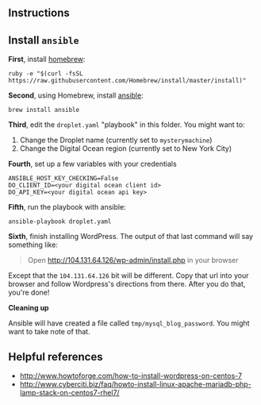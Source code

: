 ## Instructions

## Install `ansible`

**First**, install [homebrew](http://brew.sh/):

    ruby -e "$(curl -fsSL https://raw.githubusercontent.com/Homebrew/install/master/install)"

**Second**, using Homebrew, install [ansible](http://www.ansible.com/home):

    brew install ansible

**Third**, edit the `droplet.yaml` "playbook" in this folder. You might want to:

1. Change the Droplet name (currently set to `mysterymachine`)
2. Change the Digital Ocean region (currently set to New York City)

**Fourth**, set up a few variables with your credentials

    ANSIBLE_HOST_KEY_CHECKING=False
    DO_CLIENT_ID=<your digital ocean client id>
    DO_API_KEY=<your digital ocean api key>

**Fifth**, run the playbook with ansible:

    ansible-playbook droplet.yaml

**Sixth**, finish installing WordPress. The output of that last command will say something like:

> Open http://104.131.64.126/wp-admin/install.php in your browser

Except that the `104.131.64.126` bit will be different. Copy that url into your browser and follow Wordpress's directions from there. After you do that, you're done!

**Cleaning up**

Ansible will have created a file called `tmp/mysql_blog_password`. You might want to take note of that.


## Helpful references

* http://www.howtoforge.com/how-to-install-wordpress-on-centos-7
* http://www.cyberciti.biz/faq/howto-install-linux-apache-mariadb-php-lamp-stack-on-centos7-rhel7/
